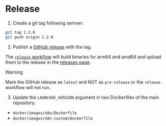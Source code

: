 # Release

1. Create a git tag following semver:

```sh
git tag 1.2.0
git push origin 1.2.0
```

2. Publish a [GitHub release](https://github.com/n8n-io/task-runner-launcher/releases/new) with the tag. 

The [`release` workflow](../.github/workflows/release.yml) will build binaries for arm64 and amd64 and upload them to the release in the [releases page](https://github.com/n8n-io/task-runner-launcher/releases).

> [!WARNING]
> Mark the GitHub release as `latest` and NOT as `pre-release` or the `release` workflow will not run.

3. Update the `LAUNCHER_VERSION` argument in two Dockerfiles of the main repository:

- `docker/images/n8n/Dockerfile`
- `docker/images/n8n-custom/Dockerfile`

